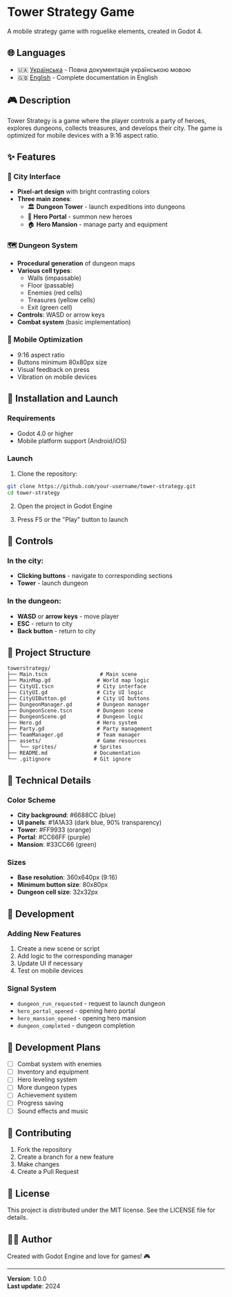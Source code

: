 # Tower Strategy Game

A mobile strategy game with roguelike elements, created in Godot 4.

## 🌐 Languages

- 🇺🇦 [Українська](../README_UA.md) - Повна документація українською мовою
- 🇬🇧 [English](../README_EN.md) - Complete documentation in English

## 🎮 Description

Tower Strategy is a game where the player controls a party of heroes, explores dungeons, collects treasures, and develops their city. The game is optimized for mobile devices with a 9:16 aspect ratio.

## ✨ Features

### 🏰 City Interface
- **Pixel-art design** with bright contrasting colors
- **Three main zones**:
  - 🏛️ **Dungeon Tower** - launch expeditions into dungeons
  - 🔮 **Hero Portal** - summon new heroes
  - 🏠 **Hero Mansion** - manage party and equipment

### 🗺️ Dungeon System
- **Procedural generation** of dungeon maps
- **Various cell types**:
  - Walls (impassable)
  - Floor (passable)
  - Enemies (red cells)
  - Treasures (yellow cells)
  - Exit (green cell)
- **Controls**: WASD or arrow keys
- **Combat system** (basic implementation)

### 📱 Mobile Optimization
- 9:16 aspect ratio
- Buttons minimum 80x80px size
- Visual feedback on press
- Vibration on mobile devices

## 🚀 Installation and Launch

### Requirements
- Godot 4.0 or higher
- Mobile platform support (Android/iOS)

### Launch
1. Clone the repository:
```bash
git clone https://github.com/your-username/tower-strategy.git
cd tower-strategy
```

2. Open the project in Godot Engine

3. Press F5 or the "Play" button to launch

## 🎯 Controls

### In the city:
- **Clicking buttons** - navigate to corresponding sections
- **Tower** - launch dungeon

### In the dungeon:
- **WASD** or **arrow keys** - move player
- **ESC** - return to city
- **Back button** - return to city

## 📁 Project Structure

```
towerstrategy/
├── Main.tscn                 # Main scene
├── MainMap.gd               # World map logic
├── CityUI.tscn              # City interface
├── CityUI.gd                # City UI logic
├── CityUIButton.gd          # City UI buttons
├── DungeonManager.gd        # Dungeon manager
├── DungeonScene.tscn        # Dungeon scene
├── DungeonScene.gd          # Dungeon logic
├── Hero.gd                  # Hero system
├── Party.gd                 # Party management
├── TeamManager.gd           # Team manager
├── assets/                  # Game resources
│   └── sprites/            # Sprites
├── README.md               # Documentation
└── .gitignore              # Git ignore
```

## 🎨 Technical Details

### Color Scheme
- **City background**: #6688CC (blue)
- **UI panels**: #1A1A33 (dark blue, 90% transparency)
- **Tower**: #FF9933 (orange)
- **Portal**: #CC66FF (purple)
- **Mansion**: #33CC66 (green)

### Sizes
- **Base resolution**: 360x640px (9:16)
- **Minimum button size**: 80x80px
- **Dungeon cell size**: 32x32px

## 🔧 Development

### Adding New Features
1. Create a new scene or script
2. Add logic to the corresponding manager
3. Update UI if necessary
4. Test on mobile devices

### Signal System
- `dungeon_run_requested` - request to launch dungeon
- `hero_portal_opened` - opening hero portal
- `hero_mansion_opened` - opening hero mansion
- `dungeon_completed` - dungeon completion

## 📝 Development Plans

- [ ] Combat system with enemies
- [ ] Inventory and equipment
- [ ] Hero leveling system
- [ ] More dungeon types
- [ ] Achievement system
- [ ] Progress saving
- [ ] Sound effects and music

## 🤝 Contributing

1. Fork the repository
2. Create a branch for a new feature
3. Make changes
4. Create a Pull Request

## 📄 License

This project is distributed under the MIT license. See the LICENSE file for details.

## 👨‍💻 Author

Created with Godot Engine and love for games! 🎮

---

**Version**: 1.0.0  
**Last update**: 2024